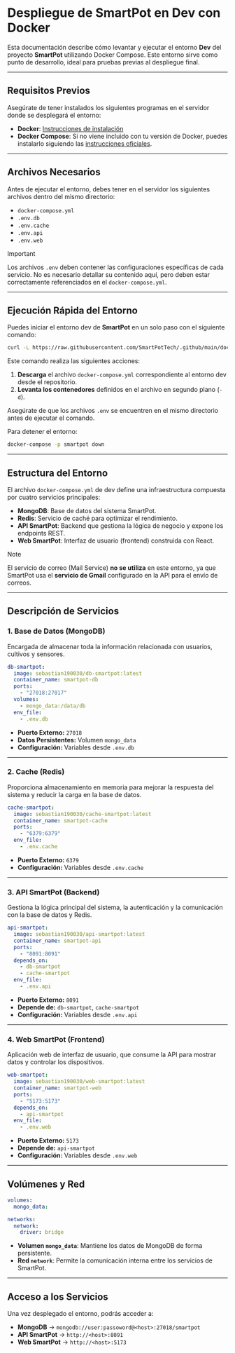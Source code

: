 # **Despliegue de SmartPot en Dev con Docker**

Esta documentación describe cómo levantar y ejecutar el entorno **Dev** del proyecto **SmartPot** utilizando Docker Compose.
Este entorno sirve como punto de desarrollo, ideal para pruebas previas al despliegue final.

---

## **Requisitos Previos**

Asegúrate de tener instalados los siguientes programas en el servidor donde se desplegará el entorno:

* **Docker**: [Instrucciones de instalación](https://docs.docker.com/get-docker/)
* **Docker Compose**: Si no viene incluido con tu versión de Docker, puedes instalarlo siguiendo las [instrucciones oficiales](https://docs.docker.com/compose/install/).

---

## **Archivos Necesarios**

Antes de ejecutar el entorno, debes tener en el servidor los siguientes archivos dentro del mismo directorio:

* `docker-compose.yml`
* `.env.db`
* `.env.cache`
* `.env.api`
* `.env.web`

> [!IMPORTANT]
> Los archivos `.env` deben contener las configuraciones específicas de cada servicio.
> No es necesario detallar su contenido aquí, pero deben estar correctamente referenciados en el `docker-compose.yml`.

---

## **Ejecución Rápida del Entorno**

Puedes iniciar el entorno dev de **SmartPot** en un solo paso con el siguiente comando:

```bash
curl -L https://raw.githubusercontent.com/SmartPotTech/.github/main/docker/dev/docker-compose.yml -o docker-compose.yml && docker-compose -p smartpot up -d
```

Este comando realiza las siguientes acciones:

1. **Descarga** el archivo `docker-compose.yml` correspondiente al entorno dev desde el repositorio.
2. **Levanta los contenedores** definidos en el archivo en segundo plano (`-d`).

Asegúrate de que los archivos `.env` se encuentren en el mismo directorio antes de ejecutar el comando.

Para detener el entorno:

```bash
docker-compose -p smartpot down
```

---

## **Estructura del Entorno**

El archivo `docker-compose.yml` de dev define una infraestructura compuesta por cuatro servicios principales:

* **MongoDB**: Base de datos del sistema SmartPot.
* **Redis**: Servicio de caché para optimizar el rendimiento.
* **API SmartPot**: Backend que gestiona la lógica de negocio y expone los endpoints REST.
* **Web SmartPot**: Interfaz de usuario (frontend) construida con React.

> [!NOTE]
> El servicio de correo (Mail Service) **no se utiliza** en este entorno, ya que SmartPot usa el **servicio de Gmail** configurado en la API para el envío de correos.

---

## **Descripción de Servicios**

### 1. **Base de Datos (MongoDB)**

Encargada de almacenar toda la información relacionada con usuarios, cultivos y sensores.

```yaml
db-smartpot:
  image: sebastian190030/db-smartpot:latest
  container_name: smartpot-db
  ports:
    - "27018:27017"
  volumes:
    - mongo_data:/data/db
  env_file:
    - .env.db
```

* **Puerto Externo:** `27018`
* **Datos Persistentes:** Volumen `mongo_data`
* **Configuración:** Variables desde `.env.db`

---

### 2. **Cache (Redis)**

Proporciona almacenamiento en memoria para mejorar la respuesta del sistema y reducir la carga en la base de datos.

```yaml
cache-smartpot:
  image: sebastian190030/cache-smartpot:latest
  container_name: smartpot-cache
  ports:
    - "6379:6379"
  env_file:
    - .env.cache
```

* **Puerto Externo:** `6379`
* **Configuración:** Variables desde `.env.cache`

---

### 3. **API SmartPot (Backend)**

Gestiona la lógica principal del sistema, la autenticación y la comunicación con la base de datos y Redis.

```yaml
api-smartpot:
  image: sebastian190030/api-smartpot:latest
  container_name: smartpot-api
  ports:
    - "8091:8091"
  depends_on:
    - db-smartpot
    - cache-smartpot
  env_file:
    - .env.api
```

* **Puerto Externo:** `8091`
* **Depende de:** `db-smartpot`, `cache-smartpot`
* **Configuración:** Variables desde `.env.api`

---

### 4. **Web SmartPot (Frontend)**

Aplicación web de interfaz de usuario, que consume la API para mostrar datos y controlar los dispositivos.

```yaml
web-smartpot:
  image: sebastian190030/web-smartpot:latest
  container_name: smartpot-web
  ports:
    - "5173:5173"
  depends_on:
    - api-smartpot
  env_file:
    - .env.web
```

* **Puerto Externo:** `5173`
* **Depende de:** `api-smartpot`
* **Configuración:** Variables desde `.env.web`

---

## **Volúmenes y Red**

```yaml
volumes:
  mongo_data:

networks:
  network:
    driver: bridge
```

* **Volumen `mongo_data`**: Mantiene los datos de MongoDB de forma persistente.
* **Red `network`**: Permite la comunicación interna entre los servicios de SmartPot.

---

## **Acceso a los Servicios**

Una vez desplegado el entorno, podrás acceder a:

* **MongoDB** → `mongodb://user:passoword@<host>:27018/smartpot`
* **API SmartPot** → `http://<host>:8091`
* **Web SmartPot** → `http://<host>:5173`